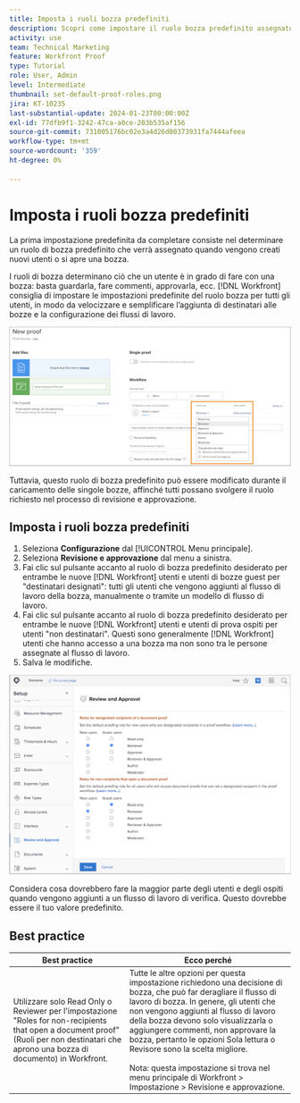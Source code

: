 ```yaml
---
title: Imposta i ruoli bozza predefiniti
description: Scopri come impostare il ruolo bozza predefinito assegnato quando vengono creati nuovi utenti o viene aperta una bozza.
activity: use
team: Technical Marketing
feature: Workfront Proof
type: Tutorial
role: User, Admin
level: Intermediate
thumbnail: set-default-proof-roles.png
jira: KT-10235
last-substantial-update: 2024-01-23T00:00:00Z
exl-id: 77dfb9f1-3242-47ca-a0ce-203b535af156
source-git-commit: 731005176bc02e3a4d26d00373931fa7444afeea
workflow-type: tm+mt
source-wordcount: '359'
ht-degree: 0%

---
```


# Imposta i ruoli bozza predefiniti



La prima impostazione predefinita da completare consiste nel determinare un ruolo di bozza predefinito che verrà assegnato quando vengono creati nuovi utenti o si apre una bozza.

I ruoli di bozza determinano ciò che un utente è in grado di fare con una bozza: basta guardarla, fare commenti, approvarla, ecc. [!DNL Workfront] consiglia di impostare le impostazioni predefinite del ruolo bozza per tutti gli utenti, in modo da velocizzare e semplificare l’aggiunta di destinatari alle bozze e la configurazione dei flussi di lavoro.

![È possibile selezionare i ruoli della bozza durante il caricamento della bozza](assets/proof-system-setups-proof-role-example.png)

Tuttavia, questo ruolo di bozza predefinito può essere modificato durante il caricamento delle singole bozze, affinché tutti possano svolgere il ruolo richiesto nel processo di revisione e approvazione.


## Imposta i ruoli bozza predefiniti

1. Seleziona **Configurazione** dal [!UICONTROL Menu principale].
1. Seleziona **Revisione e approvazione** dal menu a sinistra.
1. Fai clic sul pulsante accanto al ruolo di bozza predefinito desiderato per entrambe le nuove [!DNL Workfront] utenti e utenti di bozze guest per &quot;destinatari designati&quot;: tutti gli utenti che vengono aggiunti al flusso di lavoro della bozza, manualmente o tramite un modello di flusso di lavoro.
1. Fai clic sul pulsante accanto al ruolo di bozza predefinito desiderato per entrambe le nuove [!DNL Workfront] utenti e utenti di prova ospiti per utenti &quot;non destinatari&quot;. Questi sono generalmente [!DNL Workfront] utenti che hanno accesso a una bozza ma non sono tra le persone assegnate al flusso di lavoro.
1. Salva le modifiche.

![Impostazioni di revisione e approvazione in Workfront](assets/proof-system-setups-workfront-defaults.png)

Considera cosa dovrebbero fare la maggior parte degli utenti e degli ospiti quando vengono aggiunti a un flusso di lavoro di verifica. Questo dovrebbe essere il tuo valore predefinito.

## Best practice

| Best practice | Ecco perché |
|---|---|
| Utilizzare solo Read Only o Reviewer per l&#39;impostazione &quot;Roles for non-recipients that open a document proof&quot; (Ruoli per non destinatari che aprono una bozza di documento) in Workfront. | Tutte le altre opzioni per questa impostazione richiedono una decisione di bozza, che può far deragliare il flusso di lavoro di bozza. In genere, gli utenti che non vengono aggiunti al flusso di lavoro della bozza devono solo visualizzarla o aggiungere commenti, non approvare la bozza, pertanto le opzioni Sola lettura o Revisore sono la scelta migliore. <br> <br>Nota: questa impostazione si trova nel menu principale di Workfront > Impostazione > Revisione e approvazione. |
